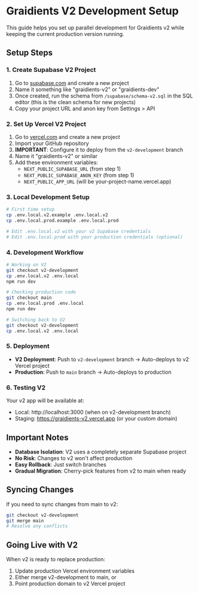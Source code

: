 # Graidients V2 Development Setup

This guide helps you set up parallel development for Graidients v2 while keeping the current production version running.

## Setup Steps

### 1. Create Supabase V2 Project

1. Go to [supabase.com](https://supabase.com) and create a new project
2. Name it something like "graidients-v2" or "graidients-dev"
3. Once created, run the schema from `/supabase/schema-v2.sql` in the SQL editor (this is the clean schema for new projects)
4. Copy your project URL and anon key from Settings > API

### 2. Set Up Vercel V2 Project

1. Go to [vercel.com](https://vercel.com) and create a new project
2. Import your GitHub repository
3. **IMPORTANT**: Configure it to deploy from the `v2-development` branch
4. Name it "graidients-v2" or similar
5. Add these environment variables:
   - `NEXT_PUBLIC_SUPABASE_URL` (from step 1)
   - `NEXT_PUBLIC_SUPABASE_ANON_KEY` (from step 1)
   - `NEXT_PUBLIC_APP_URL` (will be your-project-name.vercel.app)

### 3. Local Development Setup

```bash
# First time setup
cp .env.local.v2.example .env.local.v2
cp .env.local.prod.example .env.local.prod

# Edit .env.local.v2 with your v2 Supabase credentials
# Edit .env.local.prod with your production credentials (optional)
```

### 4. Development Workflow

```bash
# Working on V2
git checkout v2-development
cp .env.local.v2 .env.local
npm run dev

# Checking production code
git checkout main
cp .env.local.prod .env.local
npm run dev

# Switching back to V2
git checkout v2-development
cp .env.local.v2 .env.local
```

### 5. Deployment

- **V2 Deployment**: Push to `v2-development` branch → Auto-deploys to v2 Vercel project
- **Production**: Push to `main` branch → Auto-deploys to production

### 6. Testing V2

Your v2 app will be available at:

- Local: http://localhost:3000 (when on v2-development branch)
- Staging: https://graidients-v2.vercel.app (or your custom domain)

## Important Notes

- **Database Isolation**: V2 uses a completely separate Supabase project
- **No Risk**: Changes to v2 won't affect production
- **Easy Rollback**: Just switch branches
- **Gradual Migration**: Cherry-pick features from v2 to main when ready

## Syncing Changes

If you need to sync changes from main to v2:

```bash
git checkout v2-development
git merge main
# Resolve any conflicts
```

## Going Live with V2

When v2 is ready to replace production:

1. Update production Vercel environment variables
2. Either merge v2-development to main, or
3. Point production domain to v2 Vercel project
